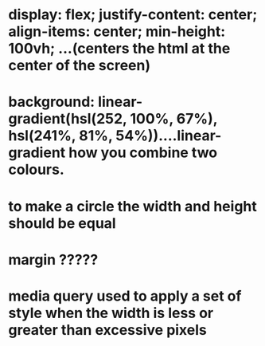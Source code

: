 # display: flex; justify-content: center; align-items: center; min-height: 100vh; ...(centers the html at the center of the screen)
# background: linear-gradient(hsl(252, 100%, 67%), hsl(241%, 81%, 54%))....linear-gradient how you combine two colours.
# to make a circle the width and height should be equal
# margin ?????
# media query used to apply a set of style when the width is less or greater than excessive pixels